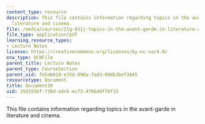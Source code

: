 ```yaml
---
content_type: resource
description: This file contains information regarding topics in the avant-garde in
  literature and cinema.
file: /media/courses/21g-031j-topics-in-the-avant-garde-in-literature-and-cinema-spring-2003/35d155bf736da4c6ecf347664df76f15_MIT21G_031JS03_lecture10.pdf
file_type: application/pdf
learning_resource_types:
- Lecture Notes
license: https://creativecommons.org/licenses/by-nc-sa/4.0/
ocw_type: OCWFile
parent_title: Lecture Notes
parent_type: CourseSection
parent_uid: fe5a662d-e35d-998a-fad3-89db3bef3845
resourcetype: Document
title: Document10
uid: 35d155bf-736d-a4c6-ecf3-47664df76f15
---
```

This file contains information regarding topics in the avant-garde in literature and cinema.